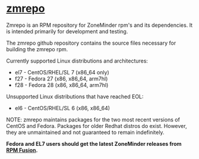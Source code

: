 # [zmrepo](http://zmrepo.zoneminder.com)
Zmrepo is an RPM repository for ZoneMinder rpm's and its dependencies. It is intended primarily for development and testing.

The zmrepo github repository contains the source files necessary for building the zmrepo rpm.

Currently supported Linux distributions and architectures:
- el7 - CentOS/RHEL/SL 7 (x86_64 only)
- f27 - Fedora 27 (x86, x86_64, arm7hl)
- f28 - Fedora 28 (x86, x86_64, arm7hl)

Unsupported Linux distributions that have reached EOL:
- el6 - CentOS/RHEL/SL 6 (x86, x86_64)

NOTE: zmrepo maintains packages for the two most recent versions of CentOS and Fedora. Packages for older Redhat distros do exist. However, they are unmaintained and not guaranteed to remain indefinitely.

**Fedora and EL7 users should get the latest ZoneMinder releases from [RPM Fusion](https://rpmfusion.org/).**

